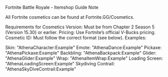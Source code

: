Fortnite Battle Royale - Itemshop Guide
Note

All Fortnite cosmetics can be found at Fortnite.GG/Cosmetics.

Requirements for Cosmetics
Version: Must be from Chapter 2 Season 5 (Version 15.30) or earlier.
Pricing: Use Fortnite’s official V-Bucks pricing.
Cosmetic ID: Must follow the correct format (see below).
Examples:





Skin: "AthenaCharacter:Example"
Emote: "AthenaDance:Example"
Pickaxe: "AthenaPickaxe:Example"
Backbling: "AthenaBackpack:Example"
Glider: "AthenaGlider:Example"
Wrap: "AthenaItemWrap:Example"
Loading Screen: "AthenaLoadingScreen:Example"
Skydiving Contrail: "AthenaSkyDiveContrail:Example"
